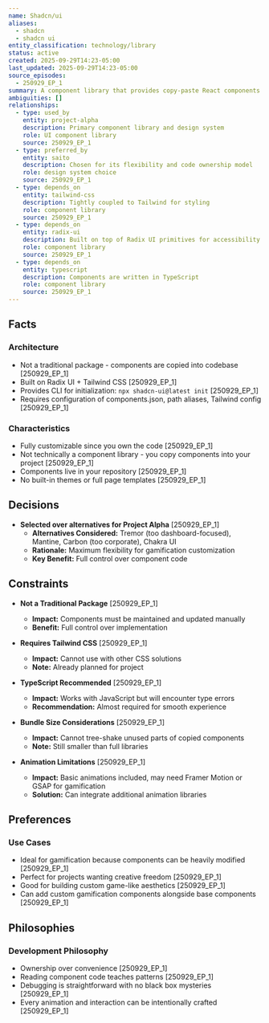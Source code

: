 ```yaml
---
name: Shadcn/ui
aliases:
  - shadcn
  - shadcn ui
entity_classification: technology/library
status: active
created: 2025-09-29T14:23-05:00
last_updated: 2025-09-29T14:23-05:00
source_episodes:
  - 250929_EP_1
summary: A component library that provides copy-paste React components built on Radix UI and Tailwind CSS. Selected as the design system for Project Alpha due to its flexibility and customizability.
ambiguities: []
relationships:
  - type: used_by
    entity: project-alpha
    description: Primary component library and design system
    role: UI component library
    source: 250929_EP_1
  - type: preferred_by
    entity: saito
    description: Chosen for its flexibility and code ownership model
    role: design system choice
    source: 250929_EP_1
  - type: depends_on
    entity: tailwind-css
    description: Tightly coupled to Tailwind for styling
    role: component library
    source: 250929_EP_1
  - type: depends_on
    entity: radix-ui
    description: Built on top of Radix UI primitives for accessibility
    role: component library
    source: 250929_EP_1
  - type: depends_on
    entity: typescript
    description: Components are written in TypeScript
    role: component library
    source: 250929_EP_1
---
```


## Facts

### Architecture
- Not a traditional package - components are copied into codebase [250929_EP_1]
- Built on Radix UI + Tailwind CSS [250929_EP_1]
- Provides CLI for initialization: `npx shadcn-ui@latest init` [250929_EP_1]
- Requires configuration of components.json, path aliases, Tailwind config [250929_EP_1]

### Characteristics
- Fully customizable since you own the code [250929_EP_1]
- Not technically a component library - you copy components into your project [250929_EP_1]
- Components live in your repository [250929_EP_1]
- No built-in themes or full page templates [250929_EP_1]

## Decisions

- **Selected over alternatives for Project Alpha** [250929_EP_1]
  - **Alternatives Considered:** Tremor (too dashboard-focused), Mantine, Carbon (too corporate), Chakra UI
  - **Rationale:** Maximum flexibility for gamification customization
  - **Key Benefit:** Full control over component code

## Constraints

- **Not a Traditional Package** [250929_EP_1]
  - **Impact:** Components must be maintained and updated manually
  - **Benefit:** Full control over implementation

- **Requires Tailwind CSS** [250929_EP_1]
  - **Impact:** Cannot use with other CSS solutions
  - **Note:** Already planned for project

- **TypeScript Recommended** [250929_EP_1]
  - **Impact:** Works with JavaScript but will encounter type errors
  - **Recommendation:** Almost required for smooth experience

- **Bundle Size Considerations** [250929_EP_1]
  - **Impact:** Cannot tree-shake unused parts of copied components
  - **Note:** Still smaller than full libraries

- **Animation Limitations** [250929_EP_1]
  - **Impact:** Basic animations included, may need Framer Motion or GSAP for gamification
  - **Solution:** Can integrate additional animation libraries

## Preferences

### Use Cases
- Ideal for gamification because components can be heavily modified [250929_EP_1]
- Perfect for projects wanting creative freedom [250929_EP_1]
- Good for building custom game-like aesthetics [250929_EP_1]
- Can add custom gamification components alongside base components [250929_EP_1]

## Philosophies

### Development Philosophy
- Ownership over convenience [250929_EP_1]
- Reading component code teaches patterns [250929_EP_1]
- Debugging is straightforward with no black box mysteries [250929_EP_1]
- Every animation and interaction can be intentionally crafted [250929_EP_1]